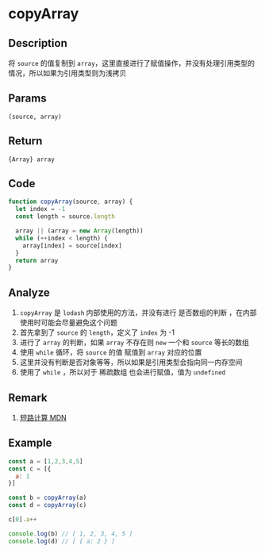 # copyArray 

## Description 
将 `source`  的值复制到  `array`，这里直接进行了赋值操作，并没有处理引用类型的情况，所以如果为引用类型则为浅拷贝
## Params
`(source, array)`
## Return
`{Array} array`

## Code
```js
function copyArray(source, array) {
  let index = -1
  const length = source.length

  array || (array = new Array(length))
  while (++index < length) {
    array[index] = source[index]
  }
  return array
}
```
## Analyze
1. `copyArray` 是 `lodash` 内部使用的方法，并没有进行 是否数组的判断 ，在内部使用时可能会尽量避免这个问题
2. 首先拿到了 `source` 的 `length`，定义了 `index` 为 -1
3. 进行了 `array` 的判断，如果 `array` 不存在则 `new` 一个和 `source` 等长的数组
4. 使用 `while` 循环，将 `source` 的值 赋值到 `array` 对应的位置
5. 这里并没有判断是否对象等等，所以如果是引用类型会指向同一内存空间
6. 使用了 `while` ，所以对于 稀疏数组 也会进行赋值，值为 `undefined`

## Remark
1. [短路计算 MDN](https://developer.mozilla.org/zh-CN/docs/Web/JavaScript/Reference/Operators/Logical_Operators#%E7%9F%AD%E8%B7%AF%E8%AE%A1%E7%AE%97)
## Example
```js
const a = [1,2,3,4,5]
const c = [{
  a: 1
}]

const b = copyArray(a)
const d = copyArray(c)

c[0].a++

console.log(b) // [ 1, 2, 3, 4, 5 ]
console.log(d) // [ { a: 2 } ]
```
